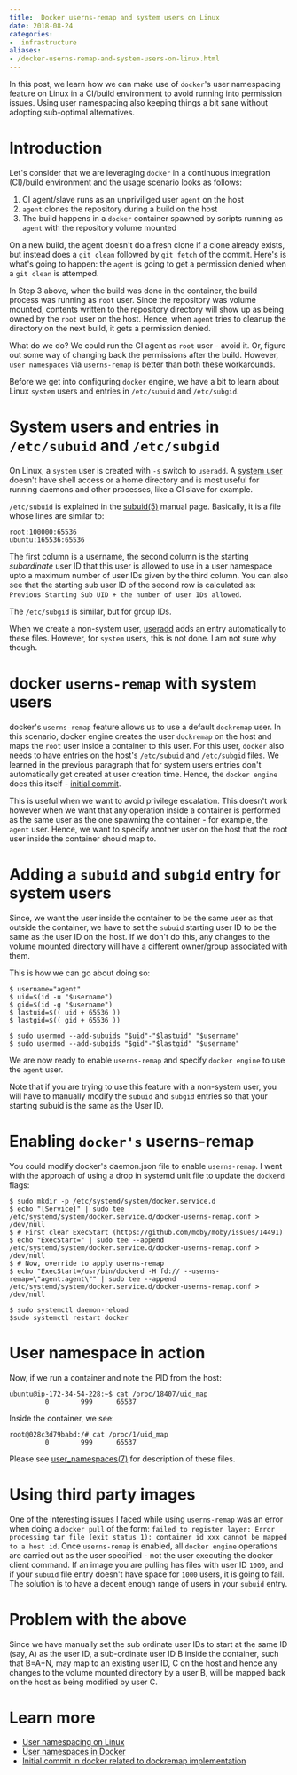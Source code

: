 ```yaml
---
title:  Docker userns-remap and system users on Linux
date: 2018-08-24
categories:
-  infrastructure
aliases:
- /docker-userns-remap-and-system-users-on-linux.html
---
```


In this post, we learn how we can make use of `docker`'s user namespacing feature on Linux in a CI/build environment
to avoid running into permission issues. Using user namespacing also keeping things a bit sane without adopting
sub-optimal alternatives.

# Introduction

Let's consider that we are leveraging `docker` in a continuous integration (CI)/build environment and the usage scenario
looks as follows:

1. CI agent/slave runs as an unpriviliged user `agent` on the host
2. `agent` clones the repository during a build on the host
3. The build happens in a `docker` container spawned by scripts running as `agent` with the repository volume mounted

On a new build, the agent doesn't do a fresh clone if a clone already exists, but instead does a `git clean` followed 
by `git fetch` of the commit. Here's is what's going to happen: the `agent` is going to get a permission denied when
a `git clean` is attemped.

In Step 3 above, when the build was done in the container, the build process was running as `root` user. Since the repository 
was volume mounted, contents written to the repository directory will show up as being owned by the `root` user on the host. 
Hence, when `agent` tries to cleanup the directory on the next build, it gets a permission denied.

What do we do? We could run the CI agent as `root` user - avoid it. Or, figure out some way of changing back the permissions
after the build. However, `user namespaces` via `userns-remap` is better than both these workarounds.

Before we get into configuring `docker` engine, we have a bit to learn about Linux `system` users and entries in
`/etc/subuid` and `/etc/subgid`.

# System users and entries in `/etc/subuid` and `/etc/subgid`

On Linux, a `system` user is created with `-s` switch to `useradd`. A [system user](http://www.linuxfromscratch.org/blfs/view/svn/postlfs/users.html) doesn't have shell access or a home
directory and is most useful for running daemons and other processes, like a CI slave for example.

`/etc/subuid` is explained in the [subuid(5)](http://man7.org/linux/man-pages/man5/subuid.5.html) manual page. 
Basically, it is a file whose lines are similar to:

```
root:100000:65536
ubuntu:165536:65536
```

The first column is a username, the second column is the starting _subordinate_ user ID that this user is allowed 
to use in a user namespace upto a maximum number of user IDs given by the third column. You can also see that 
the starting sub user ID of the second row is calculated as: `Previous Starting Sub UID + the number of user IDs allowed`.

The `/etc/subgid` is similar, but for group IDs.

When we create a non-system user, [useradd](https://linux.die.net/man/8/useradd) adds an entry automatically to these files. 
However, for `system` users, this is not done. I am not sure why though. 


# docker `userns-remap` with system users

docker's `userns-remap` feature allows us to use a default `dockremap` user. In this scenario, docker engine creates 
the user `dockremap` on the host and maps the `root` user inside a container to this user. For this user, `docker` also 
needs to have entries on the host's `/etc/subuid` and `/etc/subgid` files. We learned in the previous paragraph that 
for system users entries don't automatically get created at user creation time. Hence, the `docker engine` 
does this itself - [initial commit](https://github.com/moby/moby/pull/21266/commits/c18e7f3a0419e35aeab4eefa51f3c17fbd72381f). 

This is useful when we want to avoid privilege escalation. This doesn't work however when we want that any operation 
inside a container is performed as the same user as the one spawning the container - for example, the `agent` user. Hence,
we want to specify another user on the host that the root user inside the container should map to.


# Adding a `subuid` and `subgid` entry for system users

Since, we want the user inside the container to be the same user as that outside the container, we have to set the
`subuid` starting user ID to be the same as the user ID on the host. If we don't do this, any changes to the volume
mounted directory will have a different owner/group associated with them. 

This is how we can go about doing so:

```
$ username="agent"
$ uid=$(id -u "$username")
$ gid=$(id -g "$username")
$ lastuid=$(( uid + 65536 ))
$ lastgid=$(( gid + 65536 ))

$ sudo usermod --add-subuids "$uid"-"$lastuid" "$username"
$ sudo usermod --add-subgids "$gid"-"$lastgid" "$username"
```

We are now ready to enable `userns-remap` and specify `docker engine` to use the `agent` user. 

Note that if you are trying to use this feature with a non-system user, you will have to manually modify the `subuid`
and `subgid` entries so that your starting subuid is the same as the User ID.

# Enabling `docker's` userns-remap

You could modify docker's daemon.json file to enable `userns-remap`. I went with the approach of using a
drop in systemd unit file to update the `dockerd` flags:

```
$ sudo mkdir -p /etc/systemd/system/docker.service.d
$ echo "[Service]" | sudo tee /etc/systemd/system/docker.service.d/docker-userns-remap.conf > /dev/null
$ # First clear ExecStart (https://github.com/moby/moby/issues/14491)
$ echo "ExecStart=" | sudo tee --append  /etc/systemd/system/docker.service.d/docker-userns-remap.conf > /dev/null
$ # Now, override to apply userns-remap
$ echo "ExecStart=/usr/bin/dockerd -H fd:// --userns-remap=\"agent:agent\"" | sudo tee --append  /etc/systemd/system/docker.service.d/docker-userns-remap.conf > /dev/null

$ sudo systemctl daemon-reload
$sudo systemctl restart docker
```


# User namespace in action

Now, if we run a container and note the PID from the host:

```
ubuntu@ip-172-34-54-228:~$ cat /proc/18407/uid_map
         0        999      65537
```


Inside the container, we see:

```
root@028c3d79babd:/# cat /proc/1/uid_map
         0        999      65537
```

Please see [user_namespaces(7)](http://man7.org/linux/man-pages/man7/user_namespaces.7.html) for description of these 
files.


# Using third party images

One of the interesting issues I faced while using `userns-remap` was an error when doing a `docker pull` of the form:
`failed to register layer: Error processing tar file (exit status 1): container id xxx cannot be mapped to a host id`.
Once `userns-remap` is enabled, all `docker engine` operations are carried out as the user specified - not the user
executing the docker client command. If an image you are pulling has files with user ID `1000`, and if your `subuid` 
file entry doesn't have space for `1000` users, it is going to fail. The solution is to have a decent enough range
of users in your `subuid` entry.

# Problem with the above

Since we have manually set the sub ordinate user IDs to start at the same ID (say, A) as the user ID, a sub-ordinate 
user ID B inside the container, such that B=A+N, may map to an existing user ID, C on the host and hence any changes
to the volume mounted directory by a user B, will be mapped back on the host as being modified by user C.

# Learn more

- [User namespacing on Linux](http://man7.org/linux/man-pages/man7/user_namespaces.7.html)
- [User namespaces in Docker](https://success.docker.com/article/introduction-to-user-namespaces-in-docker-engine)
- [Initial commit in docker related to dockremap implementation](https://github.com/moby/moby/pull/21266/commits/c18e7f3a0419e35aeab4eefa51f3c17fbd72381f)

